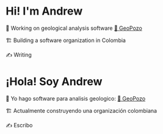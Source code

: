 # Hi! I'm Andrew 

👋 Working on geological analysis software [🐰 GeoPozo](https://www.github.com/geopozo)

🏗️ Building a software organization in Colombia

✍️ Writing

# ¡Hola! Soy Andrew

👋 Yo hago software para analisis geologico: [🐰 GeoPozo](https://www.github.com/geopozo)

🏗️ Actualmente construyendo una organización colombiana

✍️ Escribo
